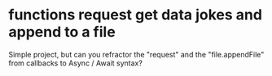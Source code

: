 # functions request get data jokes and append to a file
Simple project, but can you refractor the "request" and the "file.appendFile" from callbacks to Async / Await syntax?

